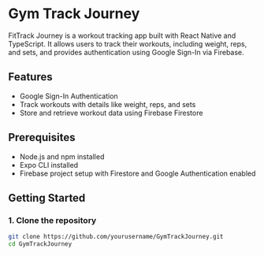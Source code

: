 # Gym Track Journey

FitTrack Journey is a workout tracking app built with React Native and TypeScript. It allows users to track their workouts, including weight, reps, and sets, and provides authentication using Google Sign-In via Firebase.

## Features

- Google Sign-In Authentication
- Track workouts with details like weight, reps, and sets
- Store and retrieve workout data using Firebase Firestore

## Prerequisites

- Node.js and npm installed
- Expo CLI installed
- Firebase project setup with Firestore and Google Authentication enabled

## Getting Started

### 1. Clone the repository

```bash
git clone https://github.com/yourusername/GymTrackJourney.git
cd GymTrackJourney
